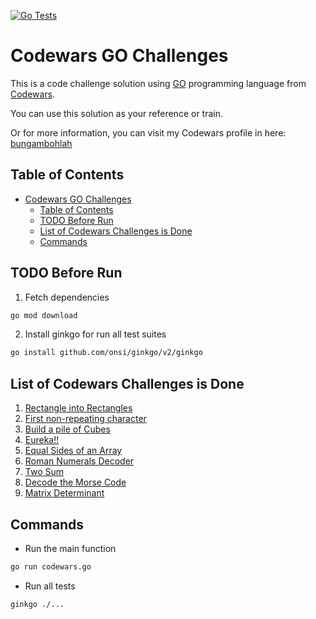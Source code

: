 [![Go Tests](https://github.com/bungambohlah/codewars-go-challenges/actions/workflows/go.yml/badge.svg)](https://github.com/bungambohlah/codewars-go-challenges/actions/workflows/go.yml)

# Codewars GO Challenges

This is a code challenge solution using [GO](https://.go.dev) programming language from [Codewars](https://codewars.com).

You can use this solution as your reference or train.

Or for more information, you can visit my Codewars profile in here: [bungambohlah](https://www.codewars.com/users/bungambohlah)

## Table of Contents

- [Codewars GO Challenges](#codewars-go-challenges)
  - [Table of Contents](#table-of-contents)
  - [TODO Before Run](#todo-before-run)
  - [List of Codewars Challenges is Done](#list-of-codewars-challenges-is-done)
  - [Commands](#commands)

## TODO Before Run

1. Fetch dependencies

```sh
go mod download
```

2. Install ginkgo for run all test suites

```sh
go install github.com/onsi/ginkgo/v2/ginkgo
```

## List of Codewars Challenges is Done

1. [Rectangle into Rectangles](https://www.codewars.com/kata/58b22dc7a5d5def60300002a)
2. [First non-repeating character](https://www.codewars.com/kata/52bc74d4ac05d0945d00054e)
3. [Build a pile of Cubes](https://www.codewars.com/kata/5592e3bd57b64d00f3000047)
4. [Eureka!!](https://www.codewars.com/kata/5626b561280a42ecc50000d1)
5. [Equal Sides of an Array](https://www.codewars.com/kata/5679aa472b8f57fb8c000047)
6. [Roman Numerals Decoder](https://www.codewars.com/kata/51b6249c4612257ac0000005)
7. [Two Sum](https://www.codewars.com/kata/52c31f8e6605bcc646000082)
8. [Decode the Morse Code](https://www.codewars.com/kata/54b724efac3d5402db00065e)
9. [Matrix Determinant](https://www.codewars.com/kata/52a382ee44408cea2500074c)

## Commands

- Run the main function

```sh
go run codewars.go
```

- Run all tests

```sh
ginkgo ./...
```
